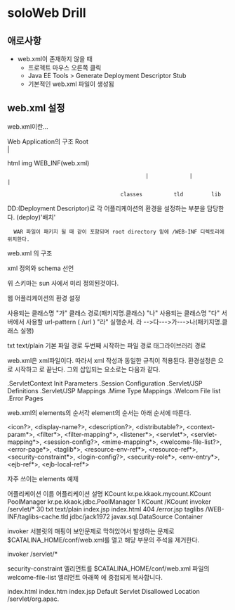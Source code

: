 # soloWeb Drill
## 애로사항
- web.xml이 존재하지 않을 때
  - 프로젝트 마우스 오른쪽 클릭
  - Java EE Tools > Generate Deployment Descriptor Stub
  - 기본적인 web.xml 파일이 생성됨
  
## web.xml 설정
web.xml이란...

Web Application의 구조
                                               Root                          
                                                  |
 
html                  img                 WEB_INF(web.xml)
 
                                                |             |            |
 
                                        classes          tld         lib
 
DD:(Deployment Descriptor)로 각 어플리케이션의 환경을 설정하는 부분을 담당한다. (deploy)'배치'

      WAR 파일이 패키지 될 때 같이 포함되며 root directory 밑에 /WEB-INF 디렉토리에 위치한다.

web.xml 의 구조

xml 정의와 schema 선언

<?xml version="1.0" encoding="EUC-KR"?>

<!DOCTYPE web-app PUBLIC "-//Sun Microsystems, Inc.//DTD Web Application 2.3//EN"
    "http://java.sun.com/dtd/web-app_2_3.dtd>
위 스키마는 sun 사에서 미리 정의된것이다.


웹 어플리케이션의 환경 설정

<web-app>    <servlet>
     <servlet-name>       사용되는 클래스명         </servlet-name> "가"
      <servlet-class>클래스 경로(패키지명.클래스) </servlet-class> "나"
    </servlet>
    <servlet-mapping>
      <servlet-name>       사용되는 클래스명            <servlet-name> "다"
      <url-pattern>서버에서 사용할 url-pattern ( /url )</url-pattern> "라"
   </servlet-mapping>
실행순서.  라 -->다--->가--->나(패키지명.클래스 실행)
 
 
 
 <mime-mapping>
      <extension>txt</extension>
      <mime-type>text/plain</mime-type>
    </mime-mapping>
    <welcome-file-list>
      <welcome-file>기본 파일 경로</welcome-file>
      <welcome-file>두번째 시작하는 파일 경로</welcome-file>
    </welcome-file-list>
    <taglib>
      <taglib-uri>태그라이브러리</taglib-uri>
      <taglib-location>경로</taglib-location>
    </taglib>
</web-app>

web.xml은 xml파일이다. 따라서 xml 작성과 동일한 규칙이 적용된다.
환경설정은 <web-app>으로 시작하고 </web-app>로 끝난다. 그외 삽입되는 요소로는 다음과 같다.

.ServletContext Init Parameters
.Session Configuration
.Servlet/JSP Definitions
.Servlet/JSP Mappings
.Mime Type Mappings
.Welcom File list
.Error Pages


web.xml의 elements의 순서각 element의 순서는 아래 순서에 따른다.

<icon?>,
<display-name?>,
<description?>,
<distributable?>,
<context-param*>,
<filter*>,
<filter-mapping*>,
<listener*>,
<servlet*>,
<servlet-mapping*>,
<session-config?>,
<mime-mapping*>,
<welcome-file-list?>,
<error-page*>,
<taglib*>,
<resource-env-ref*>,
<resource-ref*>,
<security-constraint*>,
<login-config?>,
<security-role*>,
<env-entry*>,
<ejb-ref*>,
<ejb-local-ref*>

자주 쓰이는 elements 예제

<?xml version="1.0" encoding="ISO-8859-1"?>
<!DOCTYPE web-app PUBLIC "-//Sun Microsystems, Inc.//DTD Web Application 2.3//EN"
    "http://java.sun.com/dtd/web-app_2_3.dtd>

<web-app>
    <display-name>어플리케이션 이름</display-name>
    <description>어플리케이션 설명</desccription>
    <!-- 서블릿 매핑 : 보안과 주소를 간략화 하기 위해 사용
        http://localhost/servlet/KCount 이렇게 사용가능  -->
    <servlet>
      <servlet-name>KCount</servlet-name>
      <servlet-class>kr.pe.kkaok.mycount.KCount</servlet-class>
    </servlet>
    <!-- load-on-startup 옵션은 서버 구동시 자동으로 시작 되도록 하는 것이다. -->
    <servlet>
      <servlet-name>PoolManager</servlet-name>
      <servlet-class>kr.pe.kkaok.jdbc.PoolManager</servlet-class>
      <load-on-startup>1</load-on-startup>
    </servlet>
    <!-- 서블릿 매핑 : 위에서 servlet 부분을 삭제한다.
        http://localhost/KCount 이렇게 사용가능  -->
    <servlet-mapping>
      <servlet-name>KCount</servlet-name>
      <url-pattern>/KCount</url-pattern>
    </servlet-mapping>
    <!-- /servlet/* 과 동일한 패턴의 요청이 들어오면 servlet으로 처리 -->
    <servlet-mapping>
      <servlet-name>invoker</servlet-name>
      <url-pattern>/servlet/*</url-pattern>
    </servlet-mapping>
    <!-- 세션 기간 설정 -->
    <session-config>
      <session-timeout>
        30
      </session-timeout>
    </session-config>
    <!-- mime 매핑 -->
    <mime-mapping>
      <extension>txt</extension>
      <mime-type>text/plain</mime-type>
    </mime-mapping>
    <!-- 시작페이지 설정 -->
    <welcome-file-list>
      <welcome-file>index.jsp</welcome-file>
      <welcome-file>index.html</welcome-file>
    </welcome-file-list>
    <!-- 존재하지 않는 페이지, 404에러시 처리 페이지 설정 -->
    <error-page>
      <error-code>404</error-code>
      <location>/error.jsp</location>
    </error-page>
    <!-- 태그 라이브러리 설정 -->
    <taglib>
      <taglib-uri>taglibs</taglib-uri>
      <taglib-location>/WEB-INF/taglibs-cache.tld</taglib-location>
    </taglib>
    <!-- resource 설정 -->
 <resource-ref>
      <res-ref-name>jdbc/jack1972</res-ref-name>
      <res-type>javax.sql.DataSource</res-type>
      <res-auth>Container</res-auth>
    </resource-ref>
</web-app>



invoker 서블릿의 매핑이 보안문제로 막혀있어서 발생하는 문제로 $CATALINA_HOME/conf/web.xml를 열고 해당 부분의 주석을 제거한다.

<!-- The mapping for the invoker servlet -->
<servlet-mapping>
  <servlet-name>invoker</servlet-name>
  <url-pattern>/servlet/*</url-pattern>
</servlet-mapping>

security-constraint 엘리먼트를 $CATALINA_HOME/conf/web.xml 파일의 welcome-file-list 엘리먼트 아래쪽 <web-app> 에 중첩되게 복사합니다.

<welcome-file-list>
    <welcome-file>index.html</welcome-file>
    <welcome-file>index.htm</welcome-file>
    <welcome-file>index.jsp</welcome-file>
</welcome-file-list>
 
<security-constraint>
  <display-name>Default Servlet</display-name>
  <!-- Disable direct alls on the Default Servlet -->
  <web-resource-collection>
    <web-resource-name>Disallowed Location</web-resource-name>
    <url-pattern>/servlet/org.apac.
